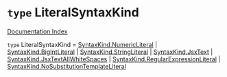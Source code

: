 # `type` LiteralSyntaxKind

[Documentation Index](../README.md)

`type` LiteralSyntaxKind = [SyntaxKind.NumericLiteral](../enum.SyntaxKind/README.md#numericliteral--9) | [SyntaxKind.BigIntLiteral](../enum.SyntaxKind/README.md#bigintliteral--10) | [SyntaxKind.StringLiteral](../enum.SyntaxKind/README.md#stringliteral--11) | [SyntaxKind.JsxText](../enum.SyntaxKind/README.md#jsxtext--12) | [SyntaxKind.JsxTextAllWhiteSpaces](../enum.SyntaxKind/README.md#jsxtextallwhitespaces--13) | [SyntaxKind.RegularExpressionLiteral](../enum.SyntaxKind/README.md#regularexpressionliteral--14) | [SyntaxKind.NoSubstitutionTemplateLiteral](../enum.SyntaxKind/README.md#nosubstitutiontemplateliteral--15)